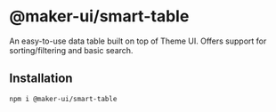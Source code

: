 # @maker-ui/smart-table

An easy-to-use data table built on top of Theme UI. Offers support for sorting/filtering and basic search.

## Installation

```
npm i @maker-ui/smart-table
```
